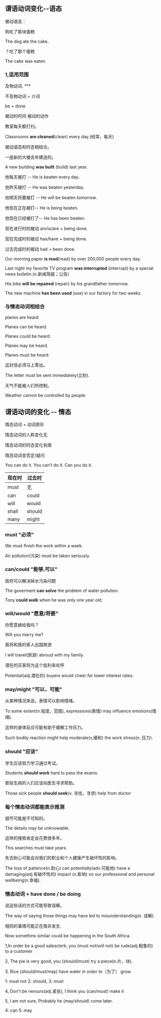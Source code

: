 ## 谓语动词变化--语态

被动语态：

狗吃了那块蛋糕

The dog ate the cake.

？吃了那个蛋糕

The cake was eaten.

### 1,适用范围

及物动词.  ***

不及物动词 + 介词

be 			+ 		done

被动的时间        被动的动作

教室每天都打扫。

Classrooms  **are cleaned**(clean) every day.(经常，每天)

被动语态和时态相结合。

一座新的大楼去年建造的。

A new building **was built** (build) last year.

他每天被打 -- He is beaten every day.

他昨天被打 -- He was beaten yesterday.

他明天将要被打 -- He will be beaten tomorrow.

他现在正在被打-- He is being beaten.

他现在已经被打了-- He has been beaten.



现在进行时的被动   am/is/are    +   being done.

现在完成时的被动   has/have     +   being done.

过去完成时的被动    had   		+ 	been done.



Our morning paper  **is read**(read) by over 200,000 people every day.



Last night my favorite TV program **was interrupted**  (interrupt) by a special news bulletin.(n.新闻简报；公告) 



His bike **will be repaired** (repair) by his grandfather tomorrow.



The new machine **has been used** (use) in our factory for two weeks.

### 与情态动词相结合

planes are heard

Planes can be heard.

Planes could be heard.

Planes may be heard.

Planes must be heard.



这封信必须马上寄出。

The letter must be sent immediately(立刻).

天气不能被人们所控制。

Weather cannot be controlled by people.

## 谓语动词的变化 -- 情态

情态动词 + 动词原形

情态动词的人称变化无

情态动词的时态变化有限

情态动词变否定/疑问 

You can do it.       You can't do it.			Can you do it.

| 现在时 | 过去时 |
| ------ | ------ |
| must   | 无     |
| can    | could  |
| will   | would  |
| shall  | should |
| many   | might  |

### must "必须"

We must finish the work within a week.

Air pollution(污染) must be taken seriously.

### can/could "能够,可以"

政府可以解决掉水污染问题

The goverment **can solve** the problem of water pollution.

Tony **could walk** when he was only one year old.

### will/would    "愿意/将要"

你愿意嫁给我吗？

Will you marry me?

我将和我的家人出国旅游

I will travel(旅游) abroud with my family.

潜在的买家将为这个低利率欢呼

Potential(adj.潜在的) buyers would cheer for  lower interest rates.

### may/might "可以，可能"

从某种情况来说，表情可以影响情绪。

To some extent(n.程度，范围), expressions(表情) may influence emotions(情绪).

这样的身体反应可能有助于缓解工作压力。

Such bodily reaction might help moderate(v,缓和) the work stress(n. 压力).

### should "应该"

学生应该努力学习通过考试。

Students **should work** hard to pass the exams.

那些生病的人们应该向医生寻求帮助。

Those sick people **should seek**(v. 寻找，寻求) help from doctor

### 每个情态动词都能表示推测

细节可能是不可知的。

The details may be unknowable.

这样的搜索肯定会花费很多年。

This searches must take years.

失去耐心可能会对我们的职业和个人健康产生破坏性的影响。

The loss of patience(n.耐心) can potentially(adv.可能地) have a damaging(adj.有破坏性的) impact (n.影响) on our professional and personal wellbeing(n.幸福).

### 情态动词 + have done / be doing

说这些话的方式可能导致误解。

The way of saying those things may have led  to misunderstanding(n. 误解).

相同的事情可能正在南非发生.

Now somethins similar could be happening in the South Africa.



1,In order be a good salesclerk, you  (must not/will not) be rude(adj.粗鲁的) to a customer

2, The pie is very good, you (should/must) try a piece(n.片，块).

3, Rice (should/must/may) have water *in order to*（为了） grow.

1: must not 2: should, 3: must

4, Don't be nerours(adj.紧张), I think you (can/must) make it

5, I am not sure, Probably he (may/should) come later.

4: can  5: may